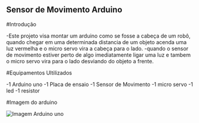 ## Sensor de Movimento Arduino

#Introdução

-Este projeto visa montar um arduino como se fosse a cabeça de um robô, quando chegar em uma 
determinada distancia de um objeto acenda uma luz vermelha e o micro servo vira a cabeça para o lado.
-quando o sensor de movimento estiver perto de algo imediatamente ligar uma luz e tambem o micro servo 
vira para o lado desviando do objeto a frente.

#Equipamentos Ultilizados

-1 Arduino uno
-1 Placa de ensaio
-1 Sensor de Movimento
-1 micro servo
-1 led
-1 resistor

#Imagem do arduino

![Imagem Arduino uno](daring_albar.png)
